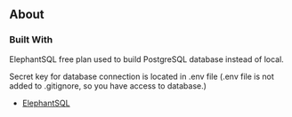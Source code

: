 ## About 


### Built With

ElephantSQL free plan used to build PostgreSQL database instead of local.

Secret key for database connection is located in .env file (.env file is not added to .gitignore, so you have access to database.)
* [ElephantSQL ](https://www.elephantsql.com/)

